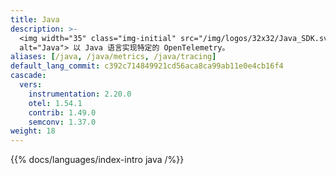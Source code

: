 ```yaml
---
title: Java
description: >-
  <img width="35" class="img-initial" src="/img/logos/32x32/Java_SDK.svg"
  alt="Java"> 以 Java 语言实现特定的 OpenTelemetry。
aliases: [/java, /java/metrics, /java/tracing]
default_lang_commit: c392c714849921cd56aca8ca99ab11e0e4cb16f4
cascade:
  vers:
    instrumentation: 2.20.0
    otel: 1.54.1
    contrib: 1.49.0
    semconv: 1.37.0
weight: 18
---
```


{{% docs/languages/index-intro java /%}}
